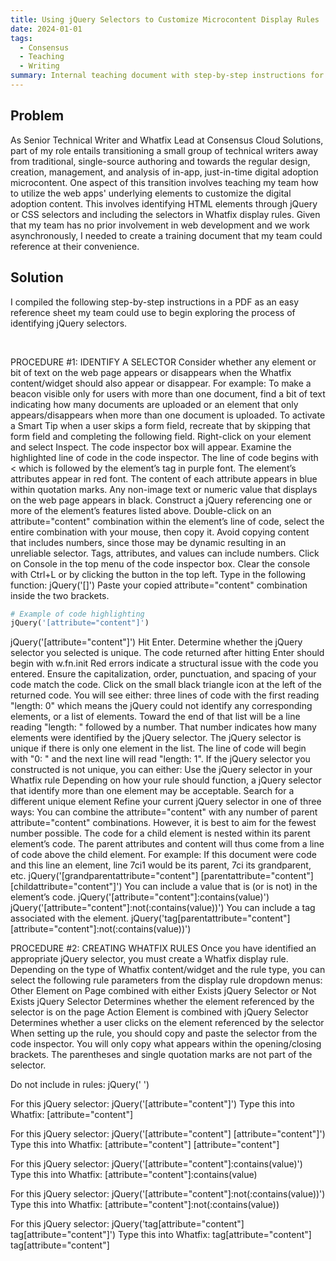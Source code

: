 ```yaml
---
title: Using jQuery Selectors to Customize Microcontent Display Rules
date: 2024-01-01
tags:
  - Consensus
  - Teaching
  - Writing
summary: Internal teaching document with step-by-step instructions for identifying jQuery selectors and applying them to Whatfix display rules
---
```


## Problem
As Senior Technical Writer and Whatfix Lead at Consensus Cloud Solutions, part of my role entails transitioning a small group of technical writers away from traditional, single-source authoring and towards the regular design, creation, management, and analysis of in-app, just-in-time digital adoption microcontent. One aspect of this transition involves teaching my team how to utilize the web apps' underlying elements to customize the digital adoption content. This involves identifying HTML elements through jQuery or CSS selectors and including the selectors in Whatfix display rules. Given that my team has no prior involvement in web development and we work asynchronously, I needed to create a training document that my team could reference at their convenience.

## Solution
I compiled the following step-by-step instructions in a PDF as an easy reference sheet my team could use to begin exploring the process of identifying jQuery selectors.

<br/>

PROCEDURE #1: IDENTIFY A SELECTOR
Consider whether any element or bit of text on the web page appears or disappears when the Whatfix content/widget should also appear or disappear. For example:
To make a beacon visible only for users with more than one document, find a bit of text indicating how many documents are uploaded or an element that only appears/disappears when more than one document is uploaded.
To activate a Smart Tip when a user skips a form field, recreate that by skipping that form field and completing the following field.
Right-click on your element and select Inspect. The code inspector box will appear.
Examine the highlighted line of code in the code inspector.
The line of code begins with < which is followed by the element’s tag in purple font.
The element’s attributes appear in red font.
The content of each attribute appears in blue within quotation marks.
Any non-image text or numeric value that displays on the web page appears in black.
Construct a jQuery referencing one or more of the element’s features listed above.
Double-click on an attribute="content" combination within the element’s line of code, select the entire combination with your mouse, then copy it. Avoid copying content that includes numbers, since those may be dynamic resulting in an unreliable selector.
Tags, attributes, and values can include numbers.
Click on Console in the top menu of the code inspector box.
Clear the console with Ctrl+L or by clicking the  button in the top left.
Type in the following function:
jQuery('[]')
Paste your copied attribute="content" combination inside the two brackets.


```python
# Example of code highlighting
jQuery('[attribute="content"]')
```

jQuery('[attribute="content"]')
Hit Enter.
Determine whether the jQuery selector you selected is unique.
The code returned after hitting Enter should begin with w.fn.init
Red errors indicate a structural issue with the code you entered. Ensure the capitalization, order, punctuation, and spacing of your code match the code.
Click on the small black triangle icon at the left of the returned code. You will see either:
three lines of code with the first reading "length:  0" which means the jQuery could not identify any corresponding elements, or
a list of elements. Toward the end of that list will be a line reading "length: " followed by a number. That number indicates how many elements were identified by the jQuery selector.
The jQuery selector is unique if there is only one element in the list.
The line of code will begin with "0: " and the next line will read "length: 1".
If the jQuery selector you constructed is not unique, you can either:
Use the jQuery selector in your Whatfix rule
Depending on how your rule should function, a jQuery selector that identify more than one element may be acceptable.
Search for a different unique element
Refine your current jQuery selector in one of three ways:
You can combine the attribute="content" with any number of parent attribute="content" combinations. However, it is best to aim for the fewest number possible.
The code for a child element is nested within its parent element’s code. The parent attributes and content will thus come from a line of code above the child element. For example:
If this document were code and this line an element, line 7ci1 would be its parent, 7ci its grandparent, etc.
jQuery('[grandparentattribute="content"] [parentattribute="content"] [childattribute="content"]')
You can include a value that is (or is not) in the element’s code.
jQuery('[attribute="content"]:contains(value)')
jQuery('[attribute="content"]:not(:contains(value))')
You can include a tag associated with the element.
jQuery('tag[parentattribute="content"] [attribute="content"]:not(:contains(value))')


PROCEDURE #2: CREATING WHATFIX RULES
Once you have identified an appropriate jQuery selector, you must create a Whatfix display rule.
Depending on the type of Whatfix content/widget and the rule type, you can select the following rule parameters from the display rule dropdown menus:
Other Element on Page combined with either Exists jQuery Selector or Not Exists jQuery Selector
Determines whether the element referenced by the selector is on the page
Action Element is combined with jQuery Selector
Determines whether a user clicks on the element referenced by the selector
When setting up the rule, you should copy and paste the selector from the code inspector. You will only copy what appears within the opening/closing brackets. The parentheses and single quotation marks are not part of the selector.
 
Do not include in rules:            	jQuery('                                      ')
 
For this jQuery selector:           	jQuery('[attribute="content"]')
Type this into Whatfix:             	 	[attribute="content"]
 
For this jQuery selector:           	jQuery('[attribute="content"] [attribute="content"]')
Type this into Whatfix:             	 	[attribute="content"] [attribute="content"]
 
For this jQuery selector:           	jQuery('[attribute="content"]:contains(value)')
Type this into Whatfix:             	 	[attribute="content"]:contains(value)
 
For this jQuery selector:            	jQuery('[attribute="content"]:not(:contains(value))')
Type this into Whatfix:             	 	[attribute="content"]:not(:contains(value))
 
For this jQuery selector:           	jQuery('tag[attribute="content"] tag[attribute="content"]')
Type this into Whatfix:             	 	tag[attribute="content"] tag[attribute="content"]

<!--more-->
